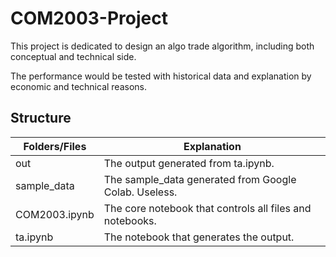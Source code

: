 # COM2003-Project

This project is dedicated to design an algo trade algorithm, including both conceptual and technical side.

The performance would be tested with historical data and explanation by economic and technical reasons.

## Structure

| Folders/Files | Explanation                                              |
| ------------- | -------------------------------------------------------- |
| out           | The output generated from ta.ipynb.                      |
| sample_data   | The sample_data generated from Google Colab. Useless.    |
| COM2003.ipynb | The core notebook that controls all files and notebooks. |
| ta.ipynb      | The  notebook that generates the output.                 |
